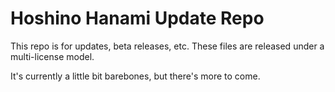 # Hoshino Hanami Update Repo

This repo is for updates, beta releases, etc. These files are released under a multi-license model.

It's currently a little bit barebones, but there's more to come.